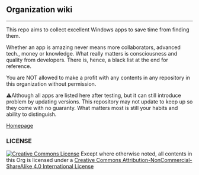 ## Organization wiki

---

This repo aims to collect excellent Windows apps to save time from finding them.

Whether an app is amazing never means more collaborators, advanced tech., money or knowledge. What really matters is consciousness and quality from developers. There is, hence, a black list at the end for reference.

You are NOT allowed to make a profit with any contents in any repository in this organization without permission.

⚠️Although all apps are listed here after testing, but it can still introduce problem by updating versions. This repository may not update to keep up so they come with no guaranty. What matters most is still your habits and ability to distinguish.

[Homepage](http://amazingapps.org/)

### LICENSE
<a rel="license" href="http://creativecommons.org/licenses/by-nc-sa/4.0/"><img alt="Creative Commons License" style="border-width:0" src="https://i.creativecommons.org/l/by-nc-sa/4.0/88x31.png" /></a> Except where otherwise noted, all contents in this Org is licensed under a <a rel="license" href="http://creativecommons.org/licenses/by-nc-sa/4.0/">Creative Commons Attribution-NonCommercial-ShareAlike 4.0 International License</a>
